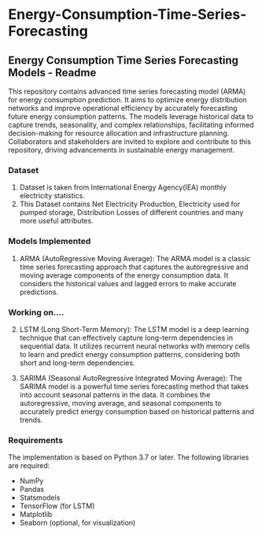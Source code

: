 # Energy-Consumption-Time-Series-Forecasting
## Energy Consumption Time Series Forecasting Models - Readme

This repository contains advanced time series forecasting model (ARMA) for energy consumption prediction. It aims to optimize energy distribution networks and improve operational efficiency by accurately forecasting future energy consumption patterns. The models leverage historical data to capture trends, seasonality, and complex relationships, facilitating informed decision-making for resource allocation and infrastructure planning. Collaborators and stakeholders are invited to explore and contribute to this repository, driving advancements in sustainable energy management.

### Dataset
1. Dataset is taken from International Energy Agency(IEA) monthly electricity statistics.
2. This Dataset contains Net Electricity Production, Electricity used for pumped storage, Distribution Losses of different countries and many more useful attributes.

### Models Implemented

1. ARMA (AutoRegressive Moving Average):
The ARMA model is a classic time series forecasting approach that captures the autoregressive and moving average components of the energy consumption data. It considers the historical values and lagged errors to make accurate predictions.

### Working on....

2. LSTM (Long Short-Term Memory):
The LSTM model is a deep learning technique that can effectively capture long-term dependencies in sequential data. It utilizes recurrent neural networks with memory cells to learn and predict energy consumption patterns, considering both short and long-term dependencies.

3. SARIMA (Seasonal AutoRegressive Integrated Moving Average):
The SARIMA model is a powerful time series forecasting method that takes into account seasonal patterns in the data. It combines the autoregressive, moving average, and seasonal components to accurately predict energy consumption based on historical patterns and trends.

### Requirements

The implementation is based on Python 3.7 or later. The following libraries are required:

- NumPy
- Pandas
- Statsmodels
- TensorFlow (for LSTM)
- Matplotlib
- Seaborn (optional, for visualization)